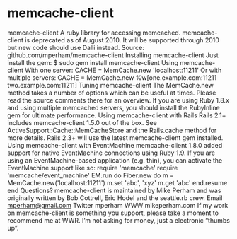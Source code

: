 memcache-client
===============

memcache-client A ruby library for accessing memcached.  memcache-client is deprecated as of August 2010. It will be supported through 2010 but new code should use Dalli instead. Source:  github.com/mperham/memcache-client  Installing memcache-client Just install the gem:  $ sudo gem install memcache-client Using memcache-client With one server:  CACHE = MemCache.new 'localhost:11211' Or with multiple servers:  CACHE = MemCache.new %w[one.example.com:11211 two.example.com:11211] Tuning memcache-client The MemCache.new method takes a number of options which can be useful at times. Please read the source comments there for an overview. If you are using Ruby 1.8.x and using multiple memcached servers, you should install the RubyInline gem for ultimate performance.  Using memcache-client with Rails Rails 2.1+ includes memcache-client 1.5.0 out of the box. See ActiveSupport::Cache::MemCacheStore and the Rails.cache method for more details. Rails 2.3+ will use the latest memcache-client gem installed.  Using memcache-client with EventMachine memcache-client 1.8.0 added support for native EventMachine connections using Ruby 1.9. If you are using an EventMachine-based application (e.g. thin), you can activate the EventMachine support like so:  require 'memcache' require 'memcache/event_machine'  EM.run do   Fiber.new do     m = MemCache.new('localhost:11211')     m.set 'abc', 'xyz'     m.get 'abc'   end.resume end Questions? memcache-client is maintained by Mike Perham and was originally written by Bob Cottrell, Eric Hodel and the seattle.rb crew.  Email  mperham@gmail.com  Twitter  mperham  WWW  mikeperham.com  If my work on memcache-client is something you support, please take a moment to recommend me at WWR. I’m not asking for money, just a electronic “thumbs up”.